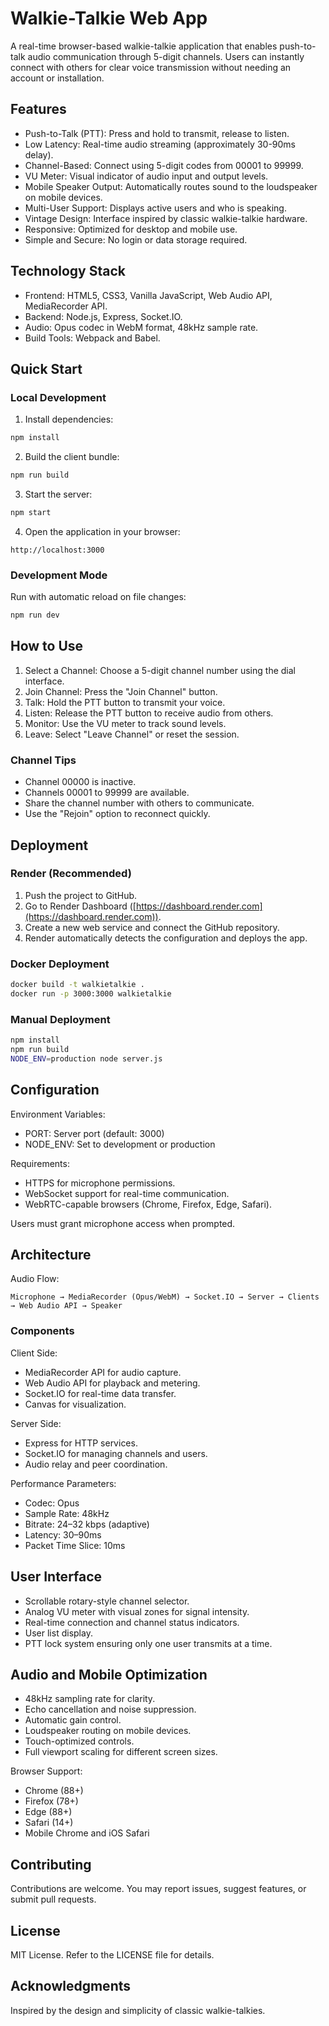 # Walkie-Talkie Web App

A real-time browser-based walkie-talkie application that enables push-to-talk audio communication through 5-digit channels. Users can instantly connect with others for clear voice transmission without needing an account or installation.

## Features

* Push-to-Talk (PTT): Press and hold to transmit, release to listen.
* Low Latency: Real-time audio streaming (approximately 30-90ms delay).
* Channel-Based: Connect using 5-digit codes from 00001 to 99999.
* VU Meter: Visual indicator of audio input and output levels.
* Mobile Speaker Output: Automatically routes sound to the loudspeaker on mobile devices.
* Multi-User Support: Displays active users and who is speaking.
* Vintage Design: Interface inspired by classic walkie-talkie hardware.
* Responsive: Optimized for desktop and mobile use.
* Simple and Secure: No login or data storage required.

## Technology Stack

* Frontend: HTML5, CSS3, Vanilla JavaScript, Web Audio API, MediaRecorder API.
* Backend: Node.js, Express, Socket.IO.
* Audio: Opus codec in WebM format, 48kHz sample rate.
* Build Tools: Webpack and Babel.

## Quick Start

### Local Development

1. Install dependencies:

```bash
npm install
```

2. Build the client bundle:

```bash
npm run build
```

3. Start the server:

```bash
npm start
```

4. Open the application in your browser:

```
http://localhost:3000
```

### Development Mode

Run with automatic reload on file changes:

```bash
npm run dev
```

## How to Use

1. Select a Channel: Choose a 5-digit channel number using the dial interface.
2. Join Channel: Press the "Join Channel" button.
3. Talk: Hold the PTT button to transmit your voice.
4. Listen: Release the PTT button to receive audio from others.
5. Monitor: Use the VU meter to track sound levels.
6. Leave: Select "Leave Channel" or reset the session.

### Channel Tips

* Channel 00000 is inactive.
* Channels 00001 to 99999 are available.
* Share the channel number with others to communicate.
* Use the "Rejoin" option to reconnect quickly.

## Deployment

### Render (Recommended)

1. Push the project to GitHub.
2. Go to Render Dashboard ([https://dashboard.render.com](https://dashboard.render.com)).
3. Create a new web service and connect the GitHub repository.
4. Render automatically detects the configuration and deploys the app.

### Docker Deployment

```bash
docker build -t walkietalkie .
docker run -p 3000:3000 walkietalkie
```

### Manual Deployment

```bash
npm install
npm run build
NODE_ENV=production node server.js
```

## Configuration

Environment Variables:

* PORT: Server port (default: 3000)
* NODE_ENV: Set to development or production

Requirements:

* HTTPS for microphone permissions.
* WebSocket support for real-time communication.
* WebRTC-capable browsers (Chrome, Firefox, Edge, Safari).

Users must grant microphone access when prompted.

## Architecture

Audio Flow:

```
Microphone → MediaRecorder (Opus/WebM) → Socket.IO → Server → Clients → Web Audio API → Speaker
```

### Components

Client Side:

* MediaRecorder API for audio capture.
* Web Audio API for playback and metering.
* Socket.IO for real-time data transfer.
* Canvas for visualization.

Server Side:

* Express for HTTP services.
* Socket.IO for managing channels and users.
* Audio relay and peer coordination.

Performance Parameters:

* Codec: Opus
* Sample Rate: 48kHz
* Bitrate: 24–32 kbps (adaptive)
* Latency: 30–90ms
* Packet Time Slice: 10ms

## User Interface

* Scrollable rotary-style channel selector.
* Analog VU meter with visual zones for signal intensity.
* Real-time connection and channel status indicators.
* User list display.
* PTT lock system ensuring only one user transmits at a time.

## Audio and Mobile Optimization

* 48kHz sampling rate for clarity.
* Echo cancellation and noise suppression.
* Automatic gain control.
* Loudspeaker routing on mobile devices.
* Touch-optimized controls.
* Full viewport scaling for different screen sizes.

Browser Support:

* Chrome (88+)
* Firefox (78+)
* Edge (88+)
* Safari (14+)
* Mobile Chrome and iOS Safari

## Contributing

Contributions are welcome. You may report issues, suggest features, or submit pull requests.

## License

MIT License. Refer to the LICENSE file for details.

## Acknowledgments

Inspired by the design and simplicity of classic walkie-talkies.
